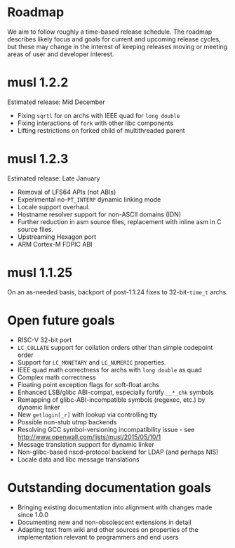 # Roadmap

We aim to follow roughly a time-based release schedule. The roadmap describes likely
focus and goals for current and upcoming release cycles, but these may change in the
interest of keeping releases moving or meeting areas of user and developer interest.


# musl 1.2.2

Estimated release: Mid December

- Fixing `sqrtl` for on archs with IEEE quad for `long double`
- Fixing interactions of `fork` with other libc components
- Lifting restrictions on forked child of multithreaded parent


# musl 1.2.3

Estimated release: Late January

- Removal of LFS64 APIs (not ABIs)
- Experimental no-`PT_INTERP` dynamic linking mode
- Locale support overhaul.
- Hostname resolver support for non-ASCII domains (IDN)
- Further reduction in asm source files, replacement with inline asm
  in C source files.
- Upstreaming Hexagon port
- ARM Cortex-M FDPIC ABI


# musl 1.1.25

On an as-needed basis, backport of post-1.1.24 fixes to
32-bit-`time_t` archs.



# Open future goals

- RISC-V 32-bit port
- `LC_COLLATE` support for collation orders other than simple codepoint order
- Support for `LC_MONETARY` and `LC_NUMERIC` properties.
- IEEE quad math correctness for archs with `long double` as quad
- Complex math correctness
- Floating point exception flags for soft-float archs
- Enhanced LSB/glibc ABI-compat, especially fortify `__*_chk` symbols
- Remapping of glibc-ABI-incompatible symbols (regexec, etc.) by dynamic linker
- New `getlogin[_r]` with lookup via controlling tty
- Possible non-stub utmp backends
- Resolving GCC symbol-versioning incompatibility issue - see
  <http://www.openwall.com/lists/musl/2015/05/10/1>
- Message translation support for dynamic linker
- Non-glibc-based nscd-protocol backend for LDAP (and perhaps NIS)
- Locale data and libc message translations


# Outstanding documentation goals

- Bringing existing documentation into alignment with changes made since
  1.0.0
- Documenting new and non-obsolescent extensions in detail
- Adapting text from wiki and other sources on properties of the
  implementation relevant to programmers and end users
